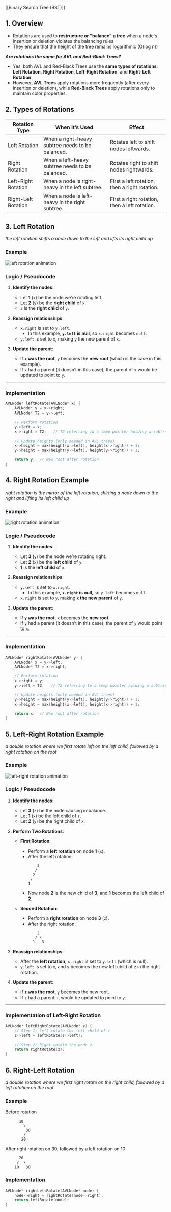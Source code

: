 [[Binary Search Tree (BST)]]
## 1. Overview

- Rotations are used to **restructure or "balance" a tree** when a node's insertion or deletion violates the balancing rules
- They ensure that the height of the tree remains logarithmic (O(log n))

***Are rotations the same for AVL and Red-Black Trees?***

- Yes, both AVL and Red-Black Trees use the **same types of rotations**: **Left Rotation**, **Right Rotation**, **Left-Right Rotation**, and **Right-Left Rotation**.
- However, **AVL Trees** apply rotations more frequently (after every insertion or deletion), while **Red-Black Trees** apply rotations only to maintain color properties.

## 2. Types of Rotations


| **Rotation Type**   | **When It’s Used**                              | **Effect**                                    |
| --------------------- | -------------------------------------------------- | ----------------------------------------------- |
| Left Rotation       | When a right-heavy subtree needs to be balanced. | Rotates left to shift nodes leftwards.        |
| Right Rotation      | When a left-heavy subtree needs to be balanced.  | Rotates right to shift nodes rightwards.      |
| Left-Right Rotation | When a node is right-heavy in the left subtree.  | First a left rotation, then a right rotation. |
| Right-Left Rotation | When a node is left-heavy in the right subtree.  | First a right rotation, then a left rotation. |

## 3. Left Rotation
*the left rotation shifts a node down to the left and lifts its right child up*

### Example
![left rotation animation](https://adrianmejia.com/images/left-rotation2.gif)

### Logic / Pseudocode
1. **Identify the nodes**:  
   - Let **1** (`x`) be the node we’re rotating left.  
   - Let **2** (`y`) be the **right child** of `x`.  
   - `3` is the **right child** of `y`.

2. **Reassign relationships**:  
   - `x.right` is set to `y.left`.  
     - In this example, **`y.left` is null**, so `x.right` becomes `null`.
   - `y.left` is set to `x`, making `y` the new parent of `x`.

3. **Update the parent**:  
   - If **`x` was the root**, `y` becomes the **new root** (which is the case in this example).
   - If `x` had a parent (it doesn’t in this case), the parent of `x` would be updated to point to `y`.

---


### **Implementation**
```cpp
AVLNode* leftRotate(AVLNode* x) {
    AVLNode* y = x->right;
    AVLNode* T2 = y->left;

    // Perform rotation
    y->left = x;
    x->right = T2;   // T2 referring to a temp pointer holding a subtree that would be otherwise lost during rotation

    // Update heights (only needed in AVL trees)
    x->height = max(height(x->left), height(x->right)) + 1;
    y->height = max(height(y->left), height(y->right)) + 1;

    return y;  // New root after rotation
}
```

## 4. Right Rotation Example
*right rotation is the mirror of the left rotation, shirting a node down to the right and lifting its left child up*

### Example
![right rotation animation](https://adrianmejia.com/images/right-rotation2.gif)

### Logic / Pseudocode
1. **Identify the nodes**:  
   - Let **3** (`y`) be the node we’re rotating right.  
   - Let **2** (`x`) be the **left child** of `y`.  
   - **1** is the **left child** of `x`.

2. **Reassign relationships**:  
   - `y.left` is set to `x.right`.  
     - In this example, **`x.right` is null**, so `y.left` becomes `null`.
   - `x.right` is set to `y`, making **`x` the new parent** of `y`.

3. **Update the parent**:  
   - If **`y` was the root**, `x` becomes the **new root**.
   - If `y` had a parent (it doesn’t in this case), the parent of `y` would point to `x`.

---
### Implementation
```cpp
AVLNode* rightRotate(AVLNode* y) {
    AVLNode* x = y->left;
    AVLNode* T2 = x->right;

    // Perform rotation
    x->right = y;
    y->left = T2;   // T2 referring to a temp pointer holding a subtree that would be otherwise lost during rotation

    // Update heights (only needed in AVL trees)
    y->height = max(height(y->left), height(y->right)) + 1;
    x->height = max(height(x->left), height(x->right)) + 1;

    return x;  // New root after rotation
}
```

## 5. Left-Right Rotation Example
*a double rotation where we first rotate left on the left child, followed by a right rotation on the root*

### Example
![left-right rotation animation](https://adrianmejia.com/images/left-right-rotation.gif)

### Logic / Pseudocode
1. **Identify the nodes**:  
   - Let **3** (`z`) be the node causing imbalance.  
   - Let **1** (`x`) be the left child of `z`.  
   - Let **2** (`y`) be the right child of `x`.

2. **Perform Two Rotations**:
   - **First Rotation**:  
     - Perform a **left rotation** on node **1** (`x`).  
     - After the left rotation:
       ```
           3
          /
         2
        /
       1
       ```
     - Now node **2** is the new child of **3**, and **1** becomes the left child of **2**.

   - **Second Rotation**:  
     - Perform a **right rotation** on node **3** (`z`).
     - After the right rotation:
       ```
           2
          / \
         1   3
       ```

3. **Reassign relationships**:
   - After the **left rotation**, `x.right` is set to `y.left` (which is null).
   - `y.left` is set to `x`, and `y` becomes the new left child of `z` in the right rotation.

4. **Update the parent**:
   - If **`z` was the root**, `y` becomes the new root.
   - If `z` had a parent, it would be updated to point to `y`.

---

### **Implementation of Left-Right Rotation**

```cpp
AVLNode* leftRightRotate(AVLNode* z) {
    // Step 1: Left rotate the left child of z
    z->left = leftRotate(z->left);

    // Step 2: Right rotate the node z
    return rightRotate(z);
}
```

## 6. Right-Left Rotation
*a double rotation where we first right rotate on the right child, followed by a left rotation on the root*

### Example
Before rotation
```
      10
        \
         30
        /
       20
```

After right rotation on 30, followed by a left rotation on 10
```
      20
     /  \
    10   30
```

### Implementation
```cpp
AVLNode* rightLeftRotate(AVLNode* node) {
    node->right = rightRotate(node->right);
    return leftRotate(node);
}
```